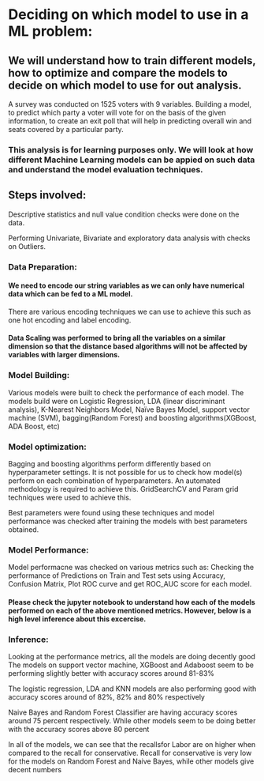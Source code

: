 # Deciding on which model to use in a ML problem:

## We will understand how to train different models, how to optimize and compare the models to decide on which model to use for out analysis.

A survey was conducted on 1525 voters with 9 variables. Building a model, to predict which party a voter will vote for on the basis of the given information, to create an exit poll that will help in predicting overall win and seats covered by a particular party.

### This analysis is for learning purposes only. We will look at how different Machine Learning models can be appied on such data and understand the model evaluation techniques.

## Steps involved:
Descriptive statistics and null value condition checks were done on the data.

Performing Univariate, Bivariate and exploratory data analysis with checks on Outliers.

### Data Preparation:
#### We need to encode our string variables as we can only have numerical data which can be fed to a ML model.
There are various encoding techniques we can use to achieve this such as one hot encoding and label encoding.

#### Data Scaling was performed to bring all the variables on a similar dimension so that the distance based algorithms will not be affected by variables with larger dimensions.

### Model Building:

Various models were built to check the performance of each model. The models build were on Logistic Regression, LDA (linear discriminant analysis), K-Nearest Neighbors Model, Naïve Bayes Model, support vector machine (SVM), bagging(Random Forest) and boosting algorithms(XGBoost, ADA Boost, etc)

### Model optimization:

Bagging and boosting algorithms perform differently based on hyperparameter settings.
It is not possible for us to check how model(s) perform on each combination of hyperparameters. An automated methodology is required to achieve this.
GridSearchCV and Param grid techniques were used to achieve this.

Best parameters were found using these techniques and model performance was checked after training the models with best parameters obtained.

### Model Performance:
Model performacne was checked on various metrics such as:
Checking the performance of Predictions on Train and Test sets using Accuracy, Confusion Matrix, Plot ROC curve and get ROC_AUC score for each model.

#### Please check the jupyter notebook to understand how each of the models performed on each of the above mentioned metrics. However, below is a high level inference about this excercise.

### Inference:

Looking at the performance metrics, all the models are doing decently good
The models on support vector machine, XGBoost and Adaboost seem to be performing slightly better with accuracy scores around 81-83%

The logistic regression, LDA and KNN models are also performing good with accuracy scores around of 82%, 82% and 80% respectively

Naive Bayes and Random Forest Classifier are having accuracy scores around 75 percent respectively. While other models seem to be doing better with the accuracy scores above 80 percent

In all of the models, we can see that the recallsfor Labor are on higher when compared to the recall for conservative.
Recall for conservative is very low for the models on Random Forest and Naive Bayes, while other models give decent numbers
